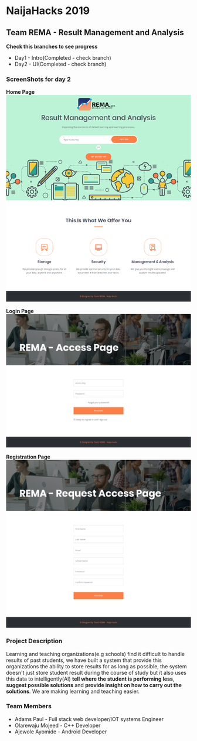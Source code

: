 # NaijaHacks 2019

## Team REMA - Result Management and Analysis

**Check this branches to see progress**
* Day1 - Intro(Completed - check branch)
* Day2 - UI(Completed - check branch)

### ScreenShots for day 2

**Home Page**
![HomePage Screenshots](/screenshots/Home_page_screenshot.png)

**Login Page**
![LoginPage Screenshots](/screenshots/Login_page_screenshot.png)

**Registration Page**
![RegisterPage Screenshots](/screenshots/Register_page_screenshot.png)

### Project Description
 Learning and teaching organizations(e.g schools) find it difficult to handle results of past students, we have built a system that provide this organizations the ability to store results for as long as possible, the system doesn't just store student result during the course of study but it also uses this data to intelligently(AI) **tell where the student is performing less**, **suggest possible solutions** and **provide insight on how to carry out the solutions**. We are making learning and teaching easier.



### Team Members
* Adams Paul - Full stack web developer/IOT systems Engineer
* Olarewaju Mojeed - C++ Developer
* Ajewole Ayomide - Android Developer
